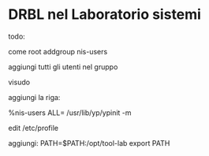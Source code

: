# DRBL nel Laboratorio sistemi



todo:

come root
 addgroup nis-users
 
 aggiungi tutti gli utenti nel gruppo
 
 visudo 
 
 aggiungi la riga:
 
 %nis-users ALL= /usr/lib/yp/ypinit -m
 
 
 edit /etc/profile
 
 aggiungi:
 PATH=$PATH:/opt/tool-lab
 export PATH
  

